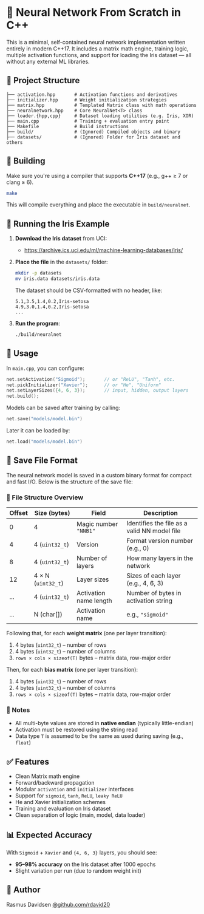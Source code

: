 
# 🧠 Neural Network From Scratch in C++

This is a minimal, self-contained neural network implementation written entirely in modern C++17. It includes a matrix math engine, training logic, multiple activation functions, and support for loading the Iris dataset — all without any external ML libraries.

## 📁 Project Structure

```
├── activation.hpp       # Activation functions and derivatives
├── initializer.hpp      # Weight initialization strategies
├── matrix.hpp           # Templated Matrix class with math operations
├── neuralnetwork.hpp    # Core NeuralNet<T> class
├── loader.{hpp,cpp}     # Dataset loading utilities (e.g. Iris, XOR)
├── main.cpp             # Training + evaluation entry point
├── Makefile             # Build instructions
├── build/               # (Ignored) Compiled objects and binary
├── datasets/            # (Ignored) Folder for Iris dataset and others
```

## 🚀 Building

Make sure you're using a compiler that supports **C++17** (e.g., g++ ≥ 7 or clang ≥ 6).

```bash
make
```

This will compile everything and place the executable in `build/neuralnet`.


## 🧠 Running the Iris Example

1. **Download the Iris dataset** from UCI:
   - https://archive.ics.uci.edu/ml/machine-learning-databases/iris/

2. **Place the file** in the `datasets/` folder:
   ```bash
   mkdir -p datasets
   mv iris.data datasets/iris.data
   ```

   The dataset should be CSV-formatted with no header, like:
   ```
   5.1,3.5,1.4,0.2,Iris-setosa
   4.9,3.0,1.4,0.2,Iris-setosa
   ...
   ```

3. **Run the program**:
   ```bash
   ./build/neuralnet
   ```


## 🔧 Usage

In `main.cpp`, you can configure:

```cpp
net.setActivation("Sigmoid");       // or "ReLU", "Tanh", etc.
net.pickInitializer("Xavier");      // or "He", "Uniform"
net.setLayerSizes({4, 6, 3});       // input, hidden, output layers
net.build();
```

Models can be saved after training by calling:
```cpp
net.save("models/model.bin")
```

Later it can be loaded by:
```cpp
net.load("models/model.bin")
```

## 💾 Save File Format

The neural network model is saved in a custom binary format for compact and fast I/O. Below is the structure of the save file:

### 🧱 File Structure Overview

| Offset | Size (bytes)     | Field                     | Description                                  |
|--------|------------------|---------------------------|----------------------------------------------|
| 0      | 4                | Magic number `"NNB1"`     | Identifies the file as a valid NN model file |
| 4      | 4 (`uint32_t`)   | Version                   | Format version number (e.g., 0)              |
| 8      | 4 (`uint32_t`)   | Number of layers          | How many layers in the network               |
| 12     | 4 × N (`uint32_t`)| Layer sizes               | Sizes of each layer (e.g., 4, 6, 3)          |
| ...    | 4 (`uint32_t`)   | Activation name length    | Number of bytes in activation string         |
| ...    | N (char[])       | Activation name           | e.g., `"sigmoid"`                            |

Following that, for each **weight matrix** (one per layer transition):

1. 4 bytes (`uint32_t`) – number of rows
2. 4 bytes (`uint32_t`) – number of columns
3. `rows × cols × sizeof(T)` bytes – matrix data, row-major order

Then, for each **bias matrix** (one per layer transition):

1. 4 bytes (`uint32_t`) – number of rows
2. 4 bytes (`uint32_t`) – number of columns
3. `rows × cols × sizeof(T)` bytes – matrix data, row-major order

### 🧠 Notes
- All multi-byte values are stored in **native endian** (typically little-endian)
- Activation must be restored using the string read
- Data type `T` is assumed to be the same as used during saving (e.g., `float`)


## ✅ Features

- Clean Matrix<T> math engine
- Forward/backward propagation
- Modular `activation` and `initializer` interfaces
- Support for `sigmoid`, `tanh`, `ReLU`, `leaky ReLU`
- He and Xavier initialization schemes
- Training and evaluation on Iris dataset
- Clean separation of logic (main, model, data loader)


## 📊 Expected Accuracy

With `Sigmoid` + `Xavier` and `{4, 6, 3}` layers, you should see:
- **95–98% accuracy** on the Iris dataset after 1000 epochs
- Slight variation per run (due to random weight init)


## 👤 Author

Rasmus Davidsen
[@github.com/rdavid20](https://github.com/rdavid20)
